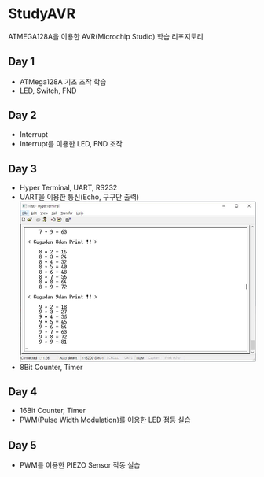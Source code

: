 # StudyAVR
ATMEGA128A을 이용한 AVR(Microchip Studio) 학습 리포지토리

## Day 1
  - ATMega128A 기초 조작 학습
  - LED, Switch, FND

## Day 2
  - Interrupt
  - Interrupt를 이용한 LED, FND 조작

## Day 3
  - Hyper Terminal, UART, RS232
  - UART을 이용한 통신(Echo, 구구단 출력)
![UART_GUGUDAN](https://raw.githubusercontent.com/colle123/StudyAVR/main/UART/Capture/Gugudan.JPG)
  - 8Bit Counter, Timer

## Day 4
  - 16Bit Counter, Timer
  - PWM(Pulse Width Modulation)를 이용한 LED 점등 실습

## Day 5
  - PWM를 이용한 PIEZO Sensor 작동 실습
